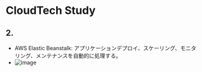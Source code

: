 # CloudTech Study

## 2.

- AWS Elastic Beanstalk: アプリケーションデプロイ、スケーリング、モニタリング、メンテナンスを自動的に処理する。
- ![image](https://github.com/yoshikikasama/network-and-server/assets/61643054/59c0f008-9d5e-4631-b20d-a867ffc45608)

